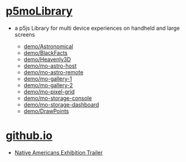 # [p5moLibrary](https://github.com/molab-itp/p5moLibrary)

- a p5js Library for multi device experiences on handheld and large screens

  - [demo/Astronomical](demo/Astronomical?v=43)
  - [demo/BlackFacts](demo/BlackFacts?v=43)
  - [demo/Heavenly3D](demo/Heavenly3D?v=43)
  - [demo/mo-astro-host](demo/mo-astro-host/)
  - [demo/mo-astro-remote](demo/mo-astro-remote/)
  - [demo/mo-gallery-1](demo/mo-gallery-1/)
  - [demo/mo-gallery-2](demo/mo-gallery-2)
  - [demo/mo-pixel-grid](demo/mo-pixel-grid?v=43)
  - [demo/mo-storage-console](demo/mo-storage-console)
  - [demo/mo-storage-dashboard](demo/mo-storage-dashboard?v=43)
  - [demo/DrawPoints](demo/DrawPoints)

# [github.io](https://molab-itp.github.io/p5moLibrary/src?v=43)

- [Native Americans Exhibition Trailer](demo/BlackFacts?playlist=hpjNGTYvpxw)

<!--
# https://www.youtube.com/watch?v=hpjNGTYvpxw
# The Land Carries Our Ancestors: Contemporary Art by Native Americans Exhibition Trailer
 -->
